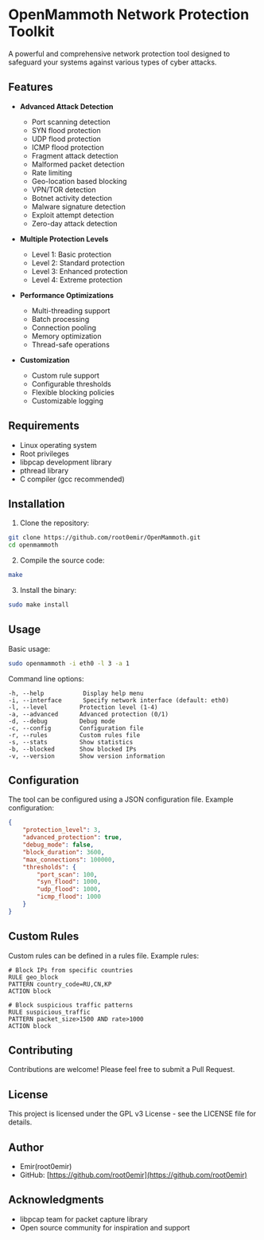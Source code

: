 # OpenMammoth Network Protection Toolkit

A powerful and comprehensive network protection tool designed to safeguard your systems against various types of cyber attacks.

## Features

- **Advanced Attack Detection**
  - Port scanning detection
  - SYN flood protection
  - UDP flood protection
  - ICMP flood protection
  - Fragment attack detection
  - Malformed packet detection
  - Rate limiting
  - Geo-location based blocking
  - VPN/TOR detection
  - Botnet activity detection
  - Malware signature detection
  - Exploit attempt detection
  - Zero-day attack detection

- **Multiple Protection Levels**
  - Level 1: Basic protection
  - Level 2: Standard protection
  - Level 3: Enhanced protection
  - Level 4: Extreme protection

- **Performance Optimizations**
  - Multi-threading support
  - Batch processing
  - Connection pooling
  - Memory optimization
  - Thread-safe operations

- **Customization**
  - Custom rule support
  - Configurable thresholds
  - Flexible blocking policies
  - Customizable logging

## Requirements

- Linux operating system
- Root privileges
- libpcap development library
- pthread library
- C compiler (gcc recommended)

## Installation

1. Clone the repository:
```bash
git clone https://github.com/root0emir/OpenMammoth.git
cd openmammoth
```

2. Compile the source code:
```bash
make
```

3. Install the binary:
```bash
sudo make install
```

## Usage

Basic usage:
```bash
sudo openmammoth -i eth0 -l 3 -a 1
```

Command line options:
```
-h, --help           Display help menu
-i, --interface      Specify network interface (default: eth0)
-l, --level         Protection level (1-4)
-a, --advanced      Advanced protection (0/1)
-d, --debug         Debug mode
-c, --config        Configuration file
-r, --rules         Custom rules file
-s, --stats         Show statistics
-b, --blocked       Show blocked IPs
-v, --version       Show version information
```

## Configuration

The tool can be configured using a JSON configuration file. Example configuration:
```json
{
    "protection_level": 3,
    "advanced_protection": true,
    "debug_mode": false,
    "block_duration": 3600,
    "max_connections": 100000,
    "thresholds": {
        "port_scan": 100,
        "syn_flood": 1000,
        "udp_flood": 1000,
        "icmp_flood": 1000
    }
}
```

## Custom Rules

Custom rules can be defined in a rules file. Example rules:
```
# Block IPs from specific countries
RULE geo_block
PATTERN country_code=RU,CN,KP
ACTION block

# Block suspicious traffic patterns
RULE suspicious_traffic
PATTERN packet_size>1500 AND rate>1000
ACTION block
```

## Contributing

Contributions are welcome! Please feel free to submit a Pull Request.

## License

This project is licensed under the GPL v3 License - see the LICENSE file for details.

## Author

- Emir(root0emir)
- GitHub: [https://github.com/root0emir](https://github.com/root0emir)

## Acknowledgments

- libpcap team for packet capture library
- Open source community for inspiration and support 
